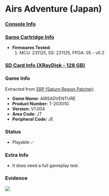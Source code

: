 # Airs Adventure (Japan)

### [Console Info](../../../../../Info/Consoles/VA13/README.md)

### [Saroo Cartridge Info](../../../../../Info/Cartridges/RetroGameParadiseStore/1.32F/README.md)

- <b>Firmwares Tested:</b>
  1. MCU: 231125, SS: 231125, FPGA: 05 - v0.2

### [SD Card Info (XRayDisk - 128 GB)](../../../../../Info/SdCards/XRayDisk/128GB/fat32/README.md)

### Game Info

Extracted from [SRP (Saturn Region Patcher)](https://segaxtreme.net/resources/saturn-region-patcher.81/download).

- <b>Game Name:</b> AIRSADVENTURE
- <b>Product Number:</b> T-20301G
- <b>Version:</b> V1.004
- <b>Area Code:</b> JT
- <b>Peripheral Code:</b> JE

### Status

- Playable :white_check_mark:

### Extra Info

- It does need a full gameplay test.

### Evidence

[![](https://img.youtube.com/vi/0ivMp_8T33Y/0.jpg)](https://www.youtube.com/watch?v=0ivMp_8T33Y)
